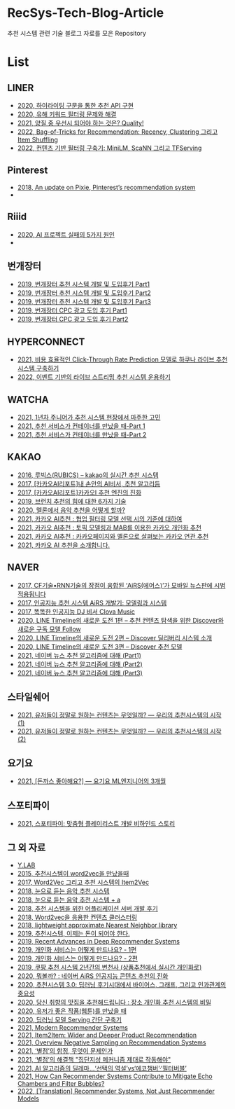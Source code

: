 # RecSys-Tech-Blog-Article
추천 시스템 관련 기술 블로그 자료를 모은 Repository

# List

## LINER
- [2020, 하이라이팅 구문을 통한 추천 API 구현](https://blog.getliner.com/recommendation-api-using-highlights/)
- [2020, 유해 키워드 필터링 문제와 해결](https://blog.getliner.com/word-filtering-experience/)
- [2021, 양질 중 우선시 되어야 하는 것은? Quality!](https://blog.getliner.com/%ec%96%91%ec%a7%88-%ec%a4%91-%ec%9a%b0%ec%84%a0%ec%8b%9c-%eb%90%98%ec%96%b4%ec%95%bc-%ed%95%98%eb%8a%94-%ea%b2%83%ec%9d%80-quality/)
- [2022, Bag-of-Tricks for Recommendation: Recency, Clustering 그리고 Item Shuffling](https://blog.getliner.com/bag-of-tricks-for-recommendation-recency-clustering-%ea%b7%b8%eb%a6%ac%ea%b3%a0-item-shuffling/)
- [2022, 컨텐츠 기반 필터링 구축기: MiniLM, ScaNN 그리고 TFServing](https://blog.getliner.com/%ec%bb%a8%ed%85%90%ec%b8%a0-%ea%b8%b0%eb%b0%98-%ed%95%84%ed%84%b0%eb%a7%81-%ea%b5%ac%ec%b6%95%ea%b8%b0-minilm-scann-%ea%b7%b8%eb%a6%ac%ea%b3%a0-tfserving/)

## Pinterest
- [2018, An update on Pixie, Pinterest’s recommendation system](https://medium.com/pinterest-engineering/an-update-on-pixie-pinterests-recommendation-system-6f273f737e1b)
- 

## Riiid
- [2020, AI 프로젝트 실패의 5가지 원인](https://medium.com/riiid-teamblog-kr/ai-%ED%94%84%EB%A1%9C%EC%A0%9D%ED%8A%B8%EB%A5%BC-%EC%8B%A4%ED%8C%A8%ED%95%98%EA%B2%8C-%EB%A7%8C%EB%93%9C%EB%8A%94-5%EA%B0%80%EC%A7%80-%EC%9D%B4%EC%9C%A0-8e7813cf0a95)
- 

## 번개장터
- [2019, 번개장터 추천 시스템 개발 및 도입후기 Part1](https://www.theteams.kr/teams/7937/post/70672)
- [2019, 번개장터 추천 시스템 개발 및 도입후기 Part2](https://www.theteams.kr/teams/7937/post/70673)
- [2019, 번개장터 추천 시스템 개발 및 도입후기 Part3](https://www.theteams.kr/teams/7937/post/70674)
- [2019, 번개장터 CPC 광고 도입 후기 Part1](https://www.theteams.kr/teams/7937/post/70677)
- [2019, 번개장터 CPC 광고 도입 후기 Part2](https://www.theteams.kr/teams/7937/post/70684)

## HYPERCONNECT
- [2021, 비용 효율적인 Click-Through Rate Prediction 모델로 하쿠나 라이브 추천시스템 구축하기](https://hyperconnect.github.io/2021/04/26/hakuna-recsys-gb.html)
- [2022, 이벤트 기반의 라이브 스트리밍 추천 시스템 운용하기](https://hyperconnect.github.io/2022/01/24/event-driven-recsys.html)

## WATCHA
- [2021, 1년차 주니어가 추천 시스템 현장에서 마주한 고민](https://medium.com/watcha/1%EB%85%84%EC%B0%A8-%EC%A3%BC%EB%8B%88%EC%96%B4%EA%B0%80-%EC%B6%94%EC%B2%9C-%EC%8B%9C%EC%8A%A4%ED%85%9C-%ED%98%84%EC%9E%A5%EC%97%90%EC%84%9C-%EB%A7%88%EC%A3%BC%ED%95%9C-%EA%B3%A0%EB%AF%BC-12f568eb2cc2)
- [2021, 추천 서비스가 컨테이너를 만났을 때-Part 1](https://medium.com/watcha/part-1-%EC%B6%94%EC%B2%9C-%EC%84%9C%EB%B9%84%EC%8A%A4%EA%B0%80-%EC%BB%A8%ED%85%8C%EC%9D%B4%EB%84%88%EB%A5%BC-%EB%A7%8C%EB%82%AC%EC%9D%84-%EB%95%8C-f886d0f08df)
- [2021, 추천 서비스가 컨테이너를 만났을 때-Part 2](https://medium.com/watcha/%EC%B6%94%EC%B2%9C-%EC%84%9C%EB%B9%84%EC%8A%A4%EA%B0%80-%EC%BB%A8%ED%85%8C%EC%9D%B4%EB%84%88%EB%A5%BC-%EB%A7%8C%EB%82%AC%EC%9D%84-%EB%95%8C-part-2-775a1e00795d)

## KAKAO
- [2016, 루빅스(RUBICS) – kakao의 실시간 추천 시스템](https://tech.kakao.com/2016/04/27/rubics/)
- [2017, [카카오AI리포트]내 손안의 AI비서, 추천 알고리듬](https://brunch.co.kr/@kakao-it/72#comment)
- [2017, [카카오AI리포트]카카오I 추천 엔진의 진화](https://brunch.co.kr/@kakao-it/136)
- [2019, 브런치 추천의 힘에 대한 6가지 기술](https://brunch.co.kr/@kakao-it/333)
- [2020, 멜론에서 음악 추천을 어떻게 할까?](https://brunch.co.kr/@kakao-it/342)
- [2021, 카카오 AI추천 : 협업 필터링 모델 선택 시의 기준에 대하여](https://tech.kakao.com/2021/10/18/collaborative-filtering/)
- [2021, 카카오 AI추천 : 토픽 모델링과 MAB를 이용한 카카오 개인화 추천](https://tech.kakao.com/2021/06/25/kakao-ai-recommendation-01/)
- [2021, 카카오 AI추천 : 카카오페이지와 멜론으로 살펴보는 카카오 연관 추천](https://tech.kakao.com/2021/05/20/kakao-ai-recommendation/)
- [2021, 카카오 AI 추천을 소개합니다.](https://tech.kakao.com/2021/03/11/kakao-ai/)

## NAVER
- [2017, CF기술•RNN기술의 장점이 융합된 ‘AiRS(에어스)’가 모바일 뉴스판에 시범 적용됩니다](https://blog.naver.com/naver_search/221105431207)
- [2017, 인공지능 추천 시스템 AiRS 개발기: 모델링과 시스템](https://tv.naver.com/v/2297146)
- [2017, 똑똑한 인공지능 DJ 비서 Clova Music](https://tv.naver.com/v/2302007)
- [2020, LINE Timeline의 새로운 도전 1편 – 추천 컨텐츠 탐색을 위한 Discover와 새로운 구독 모델 Follow](https://engineering.linecorp.com/ko/blog/a-new-challenge-for-line-timeline-1/?fbclid=IwAR2rLnvgLGajXFyR2Pin9Hoez0GfxJUUSSkGqZK3PJdW7R-fLcBJZbWAfKk)
- [2020, LINE Timeline의 새로운 도전 2편 – Discover 딜리버리 시스템 소개](https://engineering.linecorp.com/ko/blog/line-timeline-discover-delivery-system/)
- [2020, LINE Timeline의 새로운 도전 3편 – Discover 추천 모델](https://engineering.linecorp.com/ko/blog/line-timeline-discover-ml-recommendation/)
- [2021, 네이버 뉴스 추천 알고리즘에 대해 (Part1)](https://blog.naver.com/PostView.naver?blogId=naver_search&logNo=222439351406&parentCategoryNo=&categoryNo=52&viewDate=&isShowPopularPosts=false&from=postView)
- [2021, 네이버 뉴스 추천 알고리즘에 대해 (Part2)](https://blog.naver.com/PostView.naver?blogId=naver_search&logNo=222439504418&parentCategoryNo=&categoryNo=52&viewDate=&isShowPopularPosts=false&from=postView)
- [2021, 네이버 뉴스 추천 알고리즘에 대해 (Part3)](https://blog.naver.com/PostView.naver?blogId=naver_search&logNo=222439512532&parentCategoryNo=&categoryNo=52&viewDate=&isShowPopularPosts=false&from=postView)

## 스타일쉐어
- [2021, 유저들이 정말로 원하는 컨텐츠는 무엇일까? — 우리의 추천시스템의 시작 (1)](https://medium.com/styleshare/styleshare-recommendation-beginning-1-c70e159e7479)
- [2021, 유저들이 정말로 원하는 컨텐츠는 무엇일까? — 우리의 추천시스템의 시작 (2)](https://medium.com/styleshare/styleshare-recommendation-beginning-2-74aa50c84510)

## 요기요
- [2021, [돈까스 좋아해요?] — 요기요 ML엔지니어의 3개월](https://techblog.yogiyo.co.kr/%EB%8F%88%EA%B9%8C%EC%8A%A4-%EC%A2%8B%EC%95%84%ED%95%B4%EC%9A%94-%EC%9A%94%EA%B8%B0%EC%9A%94-ml%EC%97%94%EC%A7%80%EB%8B%88%EC%96%B4%EC%9D%98-3%EA%B0%9C%EC%9B%94-4ff2af439487)

## 스포티파이
- [2021, 스포티파이: 맞춤형 플레이리스트 개발 비하인드 스토리](https://yozm.wishket.com/magazine/detail/1322/)

## 그 외 자료
- [Y.LAB](https://yamalab.tistory.com/category/Recommender%20System/%EC%B6%94%EC%B2%9C%20%EC%8B%9C%EC%8A%A4%ED%85%9C?page=1)
- [2015, 추천시스템이 word2vec을 만났을때](https://www.youtube.com/watch?v=iutEgQg7yws)
- [2017, Word2Vec 그리고 추천 시스템의 Item2Vec](https://brunch.co.kr/@goodvc78/16)
- [2018, 눈으로 듣는 음악 추천 시스템](https://tv.kakao.com/channel/3150758/cliplink/391418802)
- [2018, 눈으로 듣는 음악 추천 시스템 + a](https://brunch.co.kr/@goodvc78/20)
- [2018, 추천 시스템을 위한 어플리케이션 서버 개발 후기](https://www.youtube.com/watch?v=6oOQJtLa14U)
- [2018, Word2vec을 응용한 컨텐츠 클러스터링](https://brunch.co.kr/@mobiinside/950)
- [2018, lightweight approximate Nearest Neighbor library](https://tv.kakao.com/channel/3150758/cliplink/391419278)
- [2019, 추천시스템, 이제는 돈이 되어야 한다.](https://www.youtube.com/watch?v=RK3-aNWveMs)
- [2019, Recent Advances in Deep Recommender Systems](https://tv.naver.com/v/9976771?query=NAVER+Engineering%2C+%EC%B6%94%EC%B2%9C%EC%8B%9C%EC%8A%A4%ED%85%9C&plClips=false:8222729:8222640:17080622:18403041:18870581:18790614:18952902:17522658:18683564:8222555:16332316:11602269:18754236:8222518:16365186:16365062:10363799:16255370:14388400:18282841:9976771:17409268:8222700:14590656:17378255:16511099:18792603:19224013:18639482:18088082:8222610:18960196:19495120:8222553:8222728:18438817:8222748:13515470:19396298:8222746)
- [2019, 개인화 서비스는 어떻게 만드나요? - 1편](https://brunch.co.kr/@plusx/30)
- [2019, 개인화 서비스는 어떻게 만드나요? - 2편](https://brunch.co.kr/@plusx/32)
- [2019, 쿠팡 추천 시스템 2년간의 변천사 (상품추천에서 실시간 개인화로)](https://tv.naver.com/v/11212875)
- [2020, 뭐볼까? : 네이버 AiRS 인공지능 콘텐츠 추천의 진화](https://tv.naver.com/v/16968202?query=NAVER+Engineering%2C+%EC%B6%94%EC%B2%9C%EC%8B%9C%EC%8A%A4%ED%85%9C&plClips=false:16137697:16968206:19499805:15624686:15436151:16970750:19451057:18582667:19149564:15841749:18387813:4580088:14347749:14951460:19188921:1543714:3144570:16968208:16972082:16971866:16972084:5874822:16366105:16405099:19244453:19040189:2297146:19489169:18996671:15776820:18634923:16968202:19248843:19223749:16028986:18973670:19028868:18514575:14711496:17022125)
- [2020, 추천시스템 3.0: 딥러닝 후기시대에서 바이어스, 그래프, 그리고 인과관계의 중요성](https://tv.naver.com/v/16970750?query=NAVER+Engineering%2C+%EC%B6%94%EC%B2%9C%EC%8B%9C%EC%8A%A4%ED%85%9C&plClips=false:16137697:16968206:19499805:15624686:15436151:16970750:19451057:18582667:19149564:15841749:18387813:4580088:14347749:14951460:19188921:1543714:3144570:16968208:16972082:16971866:16972084:5874822:16366105:16405099:19244453:19040189:2297146:19489169:18996671:15776820:18634923:16968202:19248843:19223749:16028986:18973670:19028868:18514575:14711496:17022125)
- [2020, 당신 취향의 맛집을 추천해드립니다 : 장소 개인화 추천 시스템의 비밀](https://tv.naver.com/v/16968206?query=NAVER+Engineering%2C+%EC%B6%94%EC%B2%9C%EC%8B%9C%EC%8A%A4%ED%85%9C&plClips=false:16137697:16968206:19499805:15624686:15436151:16970750:19451057:18582667:19149564:15841749:18387813:4580088:14347749:14951460:19188921:1543714:3144570:16968208:16972082:16971866:16972084:5874822:16366105:16405099:19244453:19040189:2297146:19489169:18996671:15776820:18634923:16968202:19248843:19223749:16028986:18973670:19028868:18514575:14711496:17022125)
- [2020, 유저가 좋은 작품(웹툰)를 만났을 때](https://tv.naver.com/v/16968269)
- [2020, 딥러닝 모델 Serving 간단 구축기](https://tech.socarcorp.kr/data/2020/03/10/ml-model-serving.html)
- [2021, Modern Recommender Systems](https://towardsdatascience.com/modern-recommender-systems-a0c727609aa8)
- [2021, Item2Item: Wider and Deeper Product Recommendation](https://tv.naver.com/v/20311903/list/709884)
- [2021, Overview Negative Sampling on Recommendation Systems](https://medium.com/mlearning-ai/overview-negative-sampling-on-recommendation-systems-230a051c6cd7)
- [2021, ‘별점’의 함정, 무엇이 문제인가](https://zdnet.co.kr/view/?no=20210524104310)
- [2021, ‘별점’의 해결책 "집단지성 메커니즘 제대로 작동해야"](https://zdnet.co.kr/view/?no=20210531153513)
- [2021, AI 알고리즘의 딜레마...‘선택의 역설’vs‘에코챔버’·‘필터버블’](https://zdnet.co.kr/view/?no=20210621135006)
- [2021, How Can Recommender Systems Contribute to Mitigate Echo Chambers and Filter Bubbles?](https://takuti.me/note/recsys-2021-echo-chambers-and-filter-bubbles/)
- [2022, [Translation] Recommender Systems, Not Just Recommender Models](https://higee.io/translation-recommender-systems-not-just-recommender-models-c024a97d7d74)